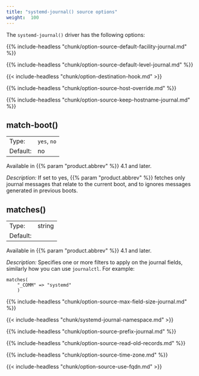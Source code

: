 ```yaml
---
title: "systemd-journal() source options"
weight:  100
---
```

<!-- DISCLAIMER: This file is based on the syslog-ng Open Source Edition documentation https://github.com/balabit/syslog-ng-ose-guides/commit/2f4a52ee61d1ea9ad27cb4f3168b95408fddfdf2 and is used under the terms of The syslog-ng Open Source Edition Documentation License. The file has been modified by Axoflow. -->

The `systemd-journal()` driver has the following options:

{{% include-headless "chunk/option-source-default-facility-journal.md" %}}

{{% include-headless "chunk/option-source-default-level-journal.md" %}}

{{< include-headless "chunk/option-destination-hook.md" >}}

{{% include-headless "chunk/option-source-host-override.md" %}}

{{% include-headless "chunk/option-source-keep-hostname-journal.md" %}}

## match-boot()

|          |                     |
| -------- | ------------------- |
| Type:    | `yes`, `no` |
| Default: | no |

Available in {{% param "product.abbrev" %}} 4.1 and later.

*Description:* If set to yes, {{% param "product.abbrev" %}} fetches only journal messages that relate to the current boot, and to ignores messages generated in previous boots.

## matches()

|          |                     |
| -------- | ------------------- |
| Type:    | string |
| Default: |                |

Available in {{% param "product.abbrev" %}} 4.1 and later.

*Description:* Specifies one or more filters to apply on the journal fields, similarly how you can use `journalctl`. For example:

```shell
matches(
    "_COMM" => "systemd"
    )
```

{{% include-headless "chunk/option-source-max-field-size-journal.md" %}}

<span id="systemd-namespace"></span>
{{< include-headless "chunk/systemd-journal-namespace.md" >}}

{{% include-headless "chunk/option-source-prefix-journal.md" %}}

{{% include-headless "chunk/option-source-read-old-records.md" %}}

{{% include-headless "chunk/option-source-time-zone.md" %}}

{{< include-headless "chunk/option-source-use-fqdn.md" >}}
